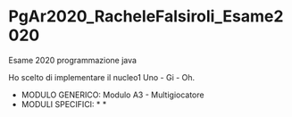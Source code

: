 # PgAr2020_RacheleFalsiroli_Esame2020
Esame 2020 programmazione java

Ho scelto di implementare il nucleo1 Uno - Gi - Oh.
- MODULO GENERICO: Modulo A3 - Multigiocatore
- MODULI SPECIFICI:
    * 
    *
